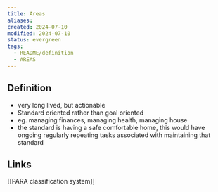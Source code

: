 ```yaml
---
title: Areas
aliases: 
created: 2024-07-10
modified: 2024-07-10
status: evergreen
tags:
  - README/definition
  - AREAS
---
```

## Definition

- very long lived, but actionable
- Standard oriented rather than goal oriented
- eg. managing finances, managing health, managing house
- the standard is having a safe comfortable home, this would have ongoing regularly repeating tasks associated with maintaining that standard

## Links
[[PARA classification system]]